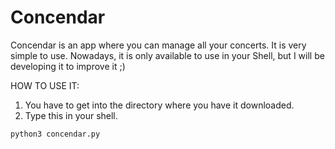 # Concendar
Concendar is an app where you can manage all your concerts. It is very simple to use.
Nowadays, it is only available to use in your Shell, but I will be developing it to improve it ;)

HOW TO USE IT:
1. You have to get into the directory where you have it downloaded.
2. Type this in your shell.

```bash
python3 concendar.py
```